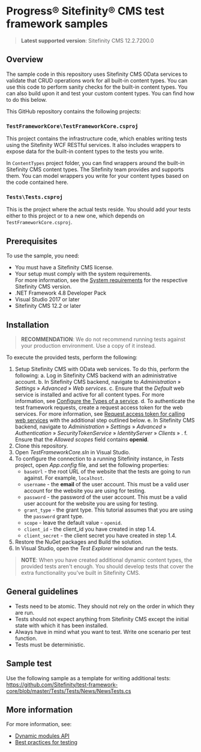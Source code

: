Progress® Sitefinity® CMS test framework samples
================================================

>**Latest supported version**: Sitefinity CMS 12.2.7200.0

## Overview

The sample code in this repository uses Sitefinity CMS OData services to validate that CRUD operations work for all built-in content types. You can use this code to perform sanity checks for the built-in content types. You can also build upon it and test your custom content types. You can find how to do this below.

This GitHub repository contains the following projects:

### `TestFrameworkCore\TestFrameworkCore.csproj`

This project contains the infrastructure code, which enables writing tests using the Sitefinity WCF RESTful services. It also includes wrappers to expose data for the built-in content types to the tests you write.

In `ContentTypes` project folder, you can find wrappers around the built-in Sitefinity CMS content types. The Sitefinity team provides and supports them. You can model wrappers you write for your content types based on the code contained here.

### `Tests\Tests.csproj`

This is the project where the actual tests reside. You should add your tests either to this project or to a new one, which depends on `TestFrameworkCore.csproj`.

## Prerequisites

To use the sample, you need:

* You must have a Sitefinity CMS license.
* Your setup must comply with the system requirements.  
 For more information, see the [System requirements](https://docs.sitefinity.com/system-requirements) for the respective Sitefinity CMS version.
* .NET Framework 4.8 Developer Pack
* Visual Studio 2017 or later
* Sitefinity CMS 12.2 or later

## Installation

>**RECOMMENDATION**: We do not recommend running tests against your production environment. Use a copy of it instead.

To execute the provided tests, perform the following:

1. Setup Sitefinity CMS with OData web services. To do this, perform the following:
   a. Log in Sitefinity CMS backend with an administrative account.
   b. In Sitefinity CMS backend, navigate to _Administration_ » _Settings_ » _Advanced_ » _Web services_.
   c. Ensure that the _Default_ web service is installed and active for all content types. For more information, see [Configure the Types of a service](https://www.progress.com/documentation/sitefinity-cms/configure-the-types).
   d. To authenticate the test framework requests, create a request access token for the web services. For more information, see [Request access token for calling web services](https://www.progress.com/documentation/sitefinity-cms/request-access-token-for-calling-web-services) with the additional step outlined below.
   e. In Sitefinity CMS backend, navigate to _Administration_ » _Settings_ » _Advanced_ » _Authentication_ » _SecurityTokenService_ »  _IdentityServer_ » _Clients_ » <The client you have just created>. 
   f. Ensure that the _Allowed scopes_ field contains **openid**.
2. Clone this repository.
3. Open _TestFrameworkCore.sln_ in Visual Studio.
4. To configure the connection to a running Sitefinity instance, in _Tests_ project, open _App.config_ file, and set the following properties:
   * `baseUrl` - the root URL of the website that the tests are going to run against. For example, `localhost`.
   * `username` - the **email** of the user account. This must be a valid user account for the website you are using for testing.
   * `password` - the password of the user account. This must be a valid user account for the website you are using for testing.
   * `grant_type` - the grant type. This tutorial assumes that you are using the `password` grant type.
   * `scope` - leave the default value - `openid`.
   * `client_id` - the client_id you have created in step 1.4.
   * `client_secret` - the client secret you have created in step 1.4.
5. Restore the NuGet packages and Build the solution.
6. In Visual Studio, open the _Test Explorer_ window and run the tests.

>**NOTE**: When you have created additional dynamic content types, the provided tests aren't enough. You should develop tests that cover the extra functionality you've built in Sitefinity CMS.

## General guidelines

* Tests need to be atomic. They should not rely on the order in which they are run.
* Tests should not expect anything from Sitefinity CMS except the initial state with which it has been installed.
* Always have in mind what you want to test. Write one scenario per test function.
* Tests must be deterministic.

## Sample test

Use the following sample as a template for writing additional tests:
https://github.com/Sitefinity/test-framework-core/blob/master/Tests/Tests/News/NewsTests.cs


## More information

For more information, see:

* [Dynamic modules API](https://www.progress.com/documentation/sitefinity-cms/for-developers-dynamic-modules)
* [Best practices for testing](https://www.progress.com/documentation/sitefinity-cms/best-practices-testing)
